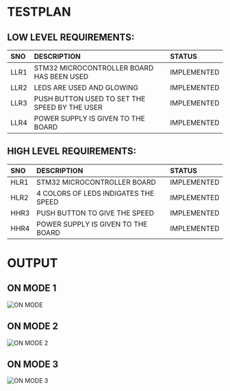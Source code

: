 # **TESTPLAN**

## LOW LEVEL REQUIREMENTS:

|SNO|DESCRIPTION|STATUS|
|:--|:----------|:-----|
|LLR1|STM32 MICROCONTROLLER BOARD HAS BEEN USED|IMPLEMENTED|
|LLR2|LEDS ARE USED AND GLOWING|IMPLEMENTED|
|LLR3|PUSH BUTTON USED TO SET THE SPEED BY THE USER|IMPLEMENTED|
|LLR4|POWER SUPPLY IS GIVEN TO THE BOARD|IMPLEMENTED|

## HIGH LEVEL REQUIREMENTS:

|SNO|DESCRIPTION|STATUS|
|:--|:----------|:-----|
|HLR1|STM32 MICROCONTROLLER BOARD|IMPLEMENTED|
|HLR2|4 COLORS OF LEDS INDIGATES THE SPEED|IMPLEMENTED|
|HHR3|PUSH BUTTON TO GIVE THE SPEED|IMPLEMENTED|
|HHR4|POWER SUPPLY IS GIVEN TO THE BOARD|IMPLEMENTED|

# **OUTPUT**
## ON MODE 1
![ON MODE](https://user-images.githubusercontent.com/92981586/168260853-9c137ac1-c877-4035-9f9f-740051db03a0.PNG)

## ON MODE 2
![ON MODE 2](https://user-images.githubusercontent.com/92981586/168260954-3b661e7c-90d7-43ee-949b-c6acc3ca935a.png)

## ON MODE 3
![ON MODE 3](https://user-images.githubusercontent.com/92981586/168261029-5ef63fa7-c2f6-4c18-b4ff-29ed861a965b.PNG)

